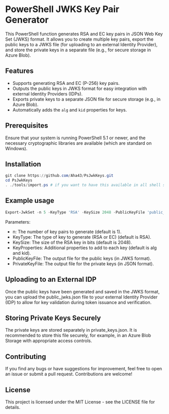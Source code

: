 # PowerShell JWKS Key Pair Generator

This PowerShell function generates RSA and EC key pairs in JSON Web Key Set (JWKS) format. It allows you to create multiple key pairs, export the public keys to a JWKS file (for uploading to an external Identity Provider), and store the private keys in a separate file (e.g., for secure storage in Azure Blob).

## Features

- Supports generating RSA and EC (P-256) key pairs.
- Outputs the public keys in JWKS format for easy integration with external Identity Providers (IDPs).
- Exports private keys to a separate JSON file for secure storage (e.g., in Azure Blob).
- Automatically adds the `alg` and `kid` properties for keys.

## Prerequisites

Ensure that your system is running PowerShell 5.1 or newer, and the necessary cryptographic libraries are available (which are standard on Windows).

## Installation
```powershell
git clone https://github.com/Aha43/PsJwkKeys.git
cd PsJwkKeys
. ./tools/import.ps # if you want to have this available in all shell session do import in your profile
```

## Example usage
```powershell
Export-JwkSet -n 5 -KeyType 'RSA' -KeySize 2048 -PublicKeyFile 'public_jwks.json' -PrivateKeyFile 'private_keys.json'
```
Parameters:
- n: The number of key pairs to generate (default is 1).
- KeyType: The type of key to generate (RSA or EC) (default is RSA).
- KeySize: The size of the RSA key in bits (default is 2048).
- KeyProperties: Additional properties to add to each key (default is alg and kid).
- PublicKeyFile: The output file for the public keys (in JWKS format).
- PrivateKeyFile: The output file for the private keys (in JSON format).

## Uploading to an External IDP
Once the public keys have been generated and saved in the JWKS format, you can upload the public_jwks.json file to your external Identity Provider (IDP) to allow for key validation during token issuance and verification.

## Storing Private Keys Securely
The private keys are stored separately in private_keys.json. It is recommended to store this file securely, for example, in an Azure Blob Storage with appropriate access controls.

## Contributing
If you find any bugs or have suggestions for improvement, feel free to open an issue or submit a pull request. Contributions are welcome!

## License
This project is licensed under the MIT License - see the LICENSE file for details.

